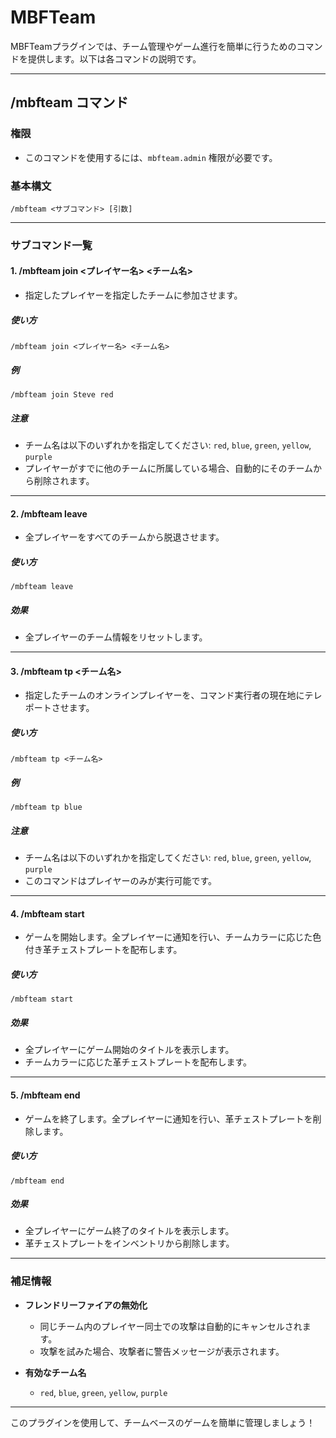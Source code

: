 # MBFTeam

MBFTeamプラグインでは、チーム管理やゲーム進行を簡単に行うためのコマンドを提供します。以下は各コマンドの説明です。

---

## **/mbfteam コマンド**

### **権限**
- このコマンドを使用するには、`mbfteam.admin` 権限が必要です。

### **基本構文**
```
/mbfteam <サブコマンド> [引数]
```

---

### **サブコマンド一覧**

#### **1. /mbfteam join <プレイヤー名> <チーム名>**
- 指定したプレイヤーを指定したチームに参加させます。

##### **使い方**
```
/mbfteam join <プレイヤー名> <チーム名>
```

##### **例**
```
/mbfteam join Steve red
```

##### **注意**
- チーム名は以下のいずれかを指定してください: `red`, `blue`, `green`, `yellow`, `purple`
- プレイヤーがすでに他のチームに所属している場合、自動的にそのチームから削除されます。

---

#### **2. /mbfteam leave**
- 全プレイヤーをすべてのチームから脱退させます。

##### **使い方**
```
/mbfteam leave
```

##### **効果**
- 全プレイヤーのチーム情報をリセットします。

---

#### **3. /mbfteam tp <チーム名>**
- 指定したチームのオンラインプレイヤーを、コマンド実行者の現在地にテレポートさせます。

##### **使い方**
```
/mbfteam tp <チーム名>
```

##### **例**
```
/mbfteam tp blue
```

##### **注意**
- チーム名は以下のいずれかを指定してください: `red`, `blue`, `green`, `yellow`, `purple`
- このコマンドはプレイヤーのみが実行可能です。

---

#### **4. /mbfteam start**
- ゲームを開始します。全プレイヤーに通知を行い、チームカラーに応じた色付き革チェストプレートを配布します。

##### **使い方**
```
/mbfteam start
```

##### **効果**
- 全プレイヤーにゲーム開始のタイトルを表示します。
- チームカラーに応じた革チェストプレートを配布します。

---

#### **5. /mbfteam end**
- ゲームを終了します。全プレイヤーに通知を行い、革チェストプレートを削除します。

##### **使い方**
```
/mbfteam end
```

##### **効果**
- 全プレイヤーにゲーム終了のタイトルを表示します。
- 革チェストプレートをインベントリから削除します。

---

### **補足情報**

- **フレンドリーファイアの無効化**
  - 同じチーム内のプレイヤー同士での攻撃は自動的にキャンセルされます。
  - 攻撃を試みた場合、攻撃者に警告メッセージが表示されます。

- **有効なチーム名**
  - `red`, `blue`, `green`, `yellow`, `purple`

---

このプラグインを使用して、チームベースのゲームを簡単に管理しましょう！